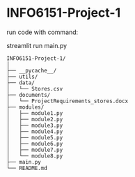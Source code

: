 # INFO6151-Project-1

run code with command:

streamlit run main.py

```
INFO6151-Project-1/
│
├── __pycache__/
├── utils/
├── data/
│   └── Stores.csv
├── documents/
│   └── ProjectRequirements_stores.docx
├── modules/
│   ├── module1.py
│   ├── module2.py
│   ├── module3.py
│   ├── module4.py
│   ├── module5.py
│   ├── module6.py
│   ├── module7.py
│   └── module8.py
├── main.py
└── README.md
```



